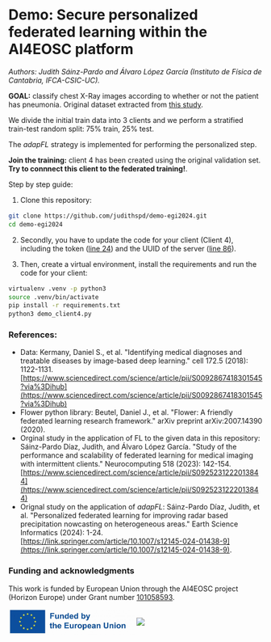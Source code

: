 # Demo: Secure personalized federated learning within the AI4EOSC platform

_Authors: Judith Sáinz-Pardo and Álvaro López García (Instituto de Física de Cantabria, IFCA-CSIC-UC)._

**GOAL:** classify chest X-Ray images according to whether or not the patient has pneumonia. 
Original dataset extracted from [this study](https://www.sciencedirect.com/science/article/pii/S0092867418301545?via%3Dihub).

We divide the initial train data into 3 clients and we perform a stratified train-test random split: 75% train, 25% test.

The _adapFL_ strategy is implemented for performing the personalized step.

**Join the training:** client 4 has been created using the original validation set. **Try to connnect this client to the federated training!**.

Step by step guide: 

1. Clone this repository:

```bash
git clone https://github.com/judithspd/demo-egi2024.git
cd demo-egi2024
```

2. Secondly, you have to update the code for your client (Client 4), including the token ([line 24](https://github.com/judithspd/demo-egi2024/blob/main/demo_client4.py#L24)) and the UUID of the server ([line 86](https://github.com/judithspd/demo-egi2024/blob/main/demo_client4.py#L86)).

3. Then, create a virtual environment, install the requirements and run the code for your client:
   
```bash
virtualenv .venv -p python3
source .venv/bin/activate
pip install -r requirements.txt
python3 demo_client4.py
```

### References: 
- Data: Kermany, Daniel S., et al. "Identifying medical diagnoses and treatable diseases by image-based deep learning." cell 172.5 (2018): 1122-1131. [https://www.sciencedirect.com/science/article/pii/S0092867418301545?via%3Dihub](https://www.sciencedirect.com/science/article/pii/S0092867418301545?via%3Dihub)
- Flower python library: Beutel, Daniel J., et al. "Flower: A friendly federated learning research framework." arXiv preprint arXiv:2007.14390 (2020).
- Orginal study in the application of FL to the given data in this repository: Sáinz-Pardo Díaz, Judith, and Álvaro López García. "Study of the performance and scalability of federated learning for medical imaging with intermittent clients." Neurocomputing 518 (2023): 142-154. [https://www.sciencedirect.com/science/article/pii/S0925231222013844](https://www.sciencedirect.com/science/article/pii/S0925231222013844)
- Orignal study on the application of _adapFL_: Sáinz-Pardo Díaz, Judith, et al. "Personalized federated learning for improving radar based precipitation nowcasting on heterogeneous areas." Earth Science Informatics (2024): 1-24. [https://link.springer.com/article/10.1007/s12145-024-01438-9](https://link.springer.com/article/10.1007/s12145-024-01438-9).

### Funding and acknowledgments
This work is funded by European Union through the AI4EOSC project (Horizon Europe) under Grant number [101058593](https://ai4eosc.eu).
<p>
<img align="center" width="250" src="https://github.com/AI4EOSC/.github/raw/ai4eosc/profile/EN-Funded.jpg">
<img align="center" width="250" src="https://ai4eosc.eu/wp-content/uploads/sites/10/2023/01/horizontal-bg-white.png">
<p>

